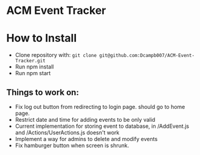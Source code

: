 # ACM Event Tracker

# How to Install

* Clone repository with: ``` git clone git@github.com:Dcampb007/ACM-Event-Tracker.git ```
* Run npm install
* Run npm start 
## Things to work on:
* Fix log out button from redirecting to login page. should go to home page.
* Restrict date and time for adding events to be only valid 
* Current implementation for storing event to database, in /AddEvent.js and /Actions/UserActions.js doesn't work 
* Implement a way for admins to delete and modify events
* Fix hamburger button when screen is shrunk.
